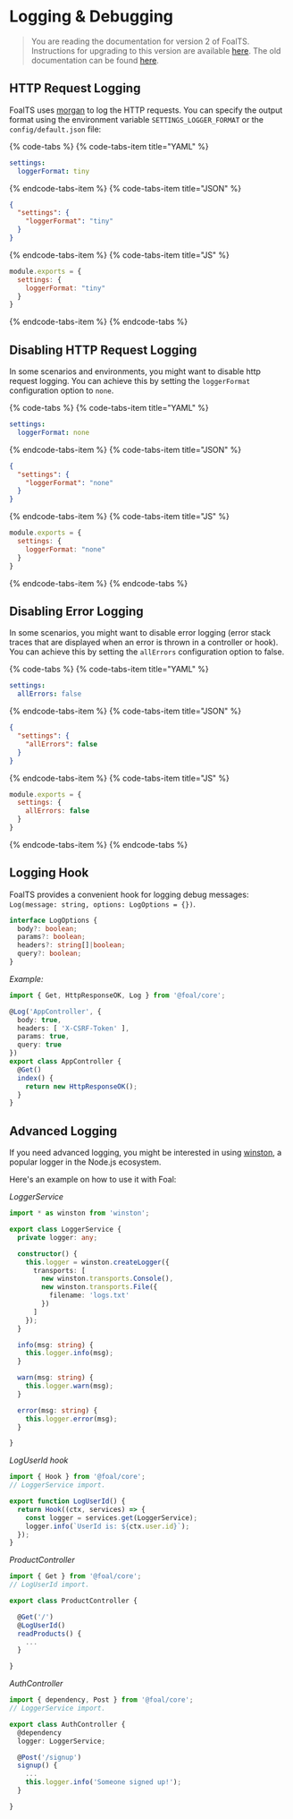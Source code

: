 # Logging & Debugging

> You are reading the documentation for version 2 of FoalTS. Instructions for upgrading to this version are available [here](../upgrade-to-v2/README.md). The old documentation can be found [here](https://github.com/FoalTS/foal/tree/v1.x/docs).

## HTTP Request Logging

FoalTS uses [morgan](https://www.npmjs.com/package/morgan) to log the HTTP requests. You can specify the output format using the environment variable `SETTINGS_LOGGER_FORMAT` or the `config/default.json` file:

{% code-tabs %}
{% code-tabs-item title="YAML" %}
```yaml
settings:
  loggerFormat: tiny
```
{% endcode-tabs-item %}
{% code-tabs-item title="JSON" %}
```json
{
  "settings": {
    "loggerFormat": "tiny"
  }
}
```
{% endcode-tabs-item %}
{% code-tabs-item title="JS" %}
```javascript
module.exports = {
  settings: {
    loggerFormat: "tiny"
  }
}
```
{% endcode-tabs-item %}
{% endcode-tabs %}

## Disabling HTTP Request Logging

In some scenarios and environments, you might want to disable http request logging. You can achieve this by setting the `loggerFormat` configuration option to `none`. 

{% code-tabs %}
{% code-tabs-item title="YAML" %}
```yaml
settings:
  loggerFormat: none
```
{% endcode-tabs-item %}
{% code-tabs-item title="JSON" %}
```json
{
  "settings": {
    "loggerFormat": "none"
  }
}
```
{% endcode-tabs-item %}
{% code-tabs-item title="JS" %}
```javascript
module.exports = {
  settings: {
    loggerFormat: "none"
  }
}
```
{% endcode-tabs-item %}
{% endcode-tabs %}

## Disabling Error Logging

In some scenarios, you might want to disable error logging (error stack traces that are displayed when an error is thrown in a controller or hook). You can achieve this by setting the `allErrors` configuration option to false. 

{% code-tabs %}
{% code-tabs-item title="YAML" %}
```yaml
settings:
  allErrors: false
```
{% endcode-tabs-item %}
{% code-tabs-item title="JSON" %}
```json
{
  "settings": {
    "allErrors": false
  }
}
```
{% endcode-tabs-item %}
{% code-tabs-item title="JS" %}
```javascript
module.exports = {
  settings: {
    allErrors: false
  }
}
```
{% endcode-tabs-item %}
{% endcode-tabs %}

## Logging Hook

FoalTS provides a convenient hook for logging debug messages: `Log(message: string, options: LogOptions = {})`.

```typescript
interface LogOptions {
  body?: boolean;
  params?: boolean;
  headers?: string[]|boolean;
  query?: boolean;
}
```

*Example:*
```typescript
import { Get, HttpResponseOK, Log } from '@foal/core';

@Log('AppController', {
  body: true,
  headers: [ 'X-CSRF-Token' ],
  params: true,
  query: true
})
export class AppController {
  @Get()
  index() {
    return new HttpResponseOK();
  }
}
```

## Advanced Logging

If you need advanced logging, you might be interested in using [winston](https://www.npmjs.com/package/winston), a popular logger in the Node.js ecosystem.

Here's an example on how to use it with Foal:

*LoggerService*
```typescript
import * as winston from 'winston';

export class LoggerService {
  private logger: any;

  constructor() {
    this.logger = winston.createLogger({
      transports: [
        new winston.transports.Console(),
        new winston.transports.File({
          filename: 'logs.txt'
        })
      ]
    });
  }

  info(msg: string) {
    this.logger.info(msg);
  }

  warn(msg: string) {
    this.logger.warn(msg);
  }

  error(msg: string) {
    this.logger.error(msg);
  }

}

```

*LogUserId hook*
```typescript
import { Hook } from '@foal/core';
// LoggerService import.

export function LogUserId() {
  return Hook((ctx, services) => {
    const logger = services.get(LoggerService);
    logger.info(`UserId is: ${ctx.user.id}`);
  });
}

```

*ProductController*
```typescript
import { Get } from '@foal/core';
// LogUserId import.

export class ProductController {

  @Get('/')
  @LogUserId()
  readProducts() {
    ...
  }

}

```

*AuthController*
```typescript
import { dependency, Post } from '@foal/core';
// LoggerService import.

export class AuthController {
  @dependency
  logger: LoggerService;

  @Post('/signup')
  signup() {
    ...
    this.logger.info('Someone signed up!');
  }

}

```